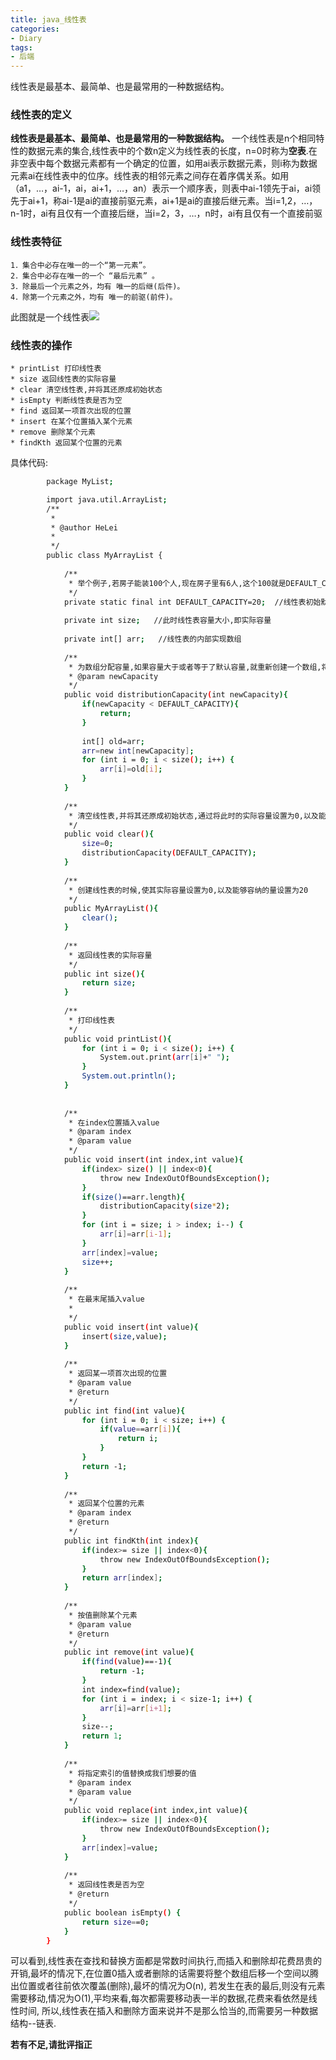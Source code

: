 ```yaml
---
title: java_线性表
categories:
- Diary
tags:
- 后端
---
```


线性表是最基本、最简单、也是最常用的一种数据结构。

### 线性表的定义

**线性表是最基本、最简单、也是最常用的一种数据结构。** 一个线性表是n个相同特性的数据元素的集合,线性表中的个数n定义为线性表的长度，n=0时称为**空表**.在非空表中每个数据元素都有一个确定的位置，如用ai表示数据元素，则i称为数据元素ai在线性表中的位序。线性表的相邻元素之间存在着序偶关系。如用（a1，…，ai-1，ai，ai+1，…，an）表示一个顺序表，则表中ai-1领先于ai，ai领先于ai+1，称ai-1是ai的直接前驱元素，ai+1是ai的直接后继元素。当i=1,2，…，n-1时，ai有且仅有一个直接后继，当i=2，3，…，n时，ai有且仅有一个直接前驱

### 线性表特征

	1．集合中必存在唯一的一个“第一元素”。
	2．集合中必存在唯一的一个 “最后元素” 。
	3．除最后一个元素之外，均有 唯一的后继(后件)。
	4．除第一个元素之外，均有 唯一的前驱(前件)。

此图就是一个线性表![](http://images.cnitblog.com/blog/358550/201309/11011121-def3b944aa6a4f758dd3fa2639de2203.png)

### 线性表的操作

	* printList 打印线性表
	* size 返回线性表的实际容量
	* clear 清空线性表,并将其还原成初始状态
	* isEmpty 判断线性表是否为空
	* find 返回某一项首次出现的位置
	* insert 在某个位置插入某个元素
	* remove 删除某个元素
	* findKth 返回某个位置的元素

具体代码:

``` bash
		package MyList;

		import java.util.ArrayList;
		/**
		 * 
		 * @author HeLei
		 * 
		 */
		public class MyArrayList {
			
			/**
			 * 举个例子,若房子能装100个人,现在房子里有6人,这个100就是DEFAULT_CAPACITY,6 就是 size
			 */
			private static final int DEFAULT_CAPACITY=20;  //线性表初始默认容量大小,即容纳的量
			
			private int size;   //此时线性表容量大小,即实际容量
			
			private int[] arr;   //线性表的内部实现数组
			
			/**
			 * 为数组分配容量,如果容量大于或者等于了默认容量,就重新创建一个数组,将旧数组的值线性赋值给新数组
			 * @param newCapacity
			 */
			public void distributionCapacity(int newCapacity){
				if(newCapacity < DEFAULT_CAPACITY){
					return;
				}
				
				int[] old=arr;
				arr=new int[newCapacity];
				for (int i = 0; i < size(); i++) {
					arr[i]=old[i];
				}
			}
			
			/**
			 * 清空线性表,并将其还原成初始状态,通过将此时的实际容量设置为0,以及能够容纳的量设置为20
			 */
			public void clear(){
				size=0;
				distributionCapacity(DEFAULT_CAPACITY);
			}
			
			/**
			 * 创建线性表的时候,使其实际容量设置为0,以及能够容纳的量设置为20
			 */
			public MyArrayList(){
				clear();
			}
			
			/**
			 * 返回线性表的实际容量
			 */
			public int size(){
				return size;
			}
			
			/**
			 * 打印线性表
			 */
			public void printList(){
				for (int i = 0; i < size(); i++) {
					System.out.print(arr[i]+" ");
				}
				System.out.println();
			}
			
			
			/**
			 * 在index位置插入value
			 * @param index
			 * @param value
			 */
			public void insert(int index,int value){
				if(index> size() || index<0){
					throw new IndexOutOfBoundsException();
				}
				if(size()==arr.length){
					distributionCapacity(size*2);
				}
				for (int i = size; i > index; i--) {
					arr[i]=arr[i-1];
				}
				arr[index]=value;
				size++;
			}
			
			/**
			 * 在最末尾插入value
			 * 
			 */
			public void insert(int value){
				insert(size,value);
			}
			
			/**
			 * 返回某一项首次出现的位置
			 * @param value
			 * @return
			 */
			public int find(int value){
				for (int i = 0; i < size; i++) {
					if(value==arr[i]){
						return i;
					}
				}
				return -1;
			}
			
			/**
			 * 返回某个位置的元素
			 * @param index
			 * @return
			 */
			public int findKth(int index){
				if(index>= size || index<0){
					throw new IndexOutOfBoundsException();
				}
				return arr[index];
			}
			
			/**
			 * 按值删除某个元素
			 * @param value
			 * @return
			 */
			public int remove(int value){
				if(find(value)==-1){
					return -1;
				}
				int index=find(value);
				for (int i = index; i < size-1; i++) {
					arr[i]=arr[i+1];
				}
				size--;
				return 1;
			}
			
			/**
			 * 将指定索引的值替换成我们想要的值
			 * @param index
			 * @param value
			 */
			public void replace(int index,int value){
				if(index>= size || index<0){
					throw new IndexOutOfBoundsException();
				}
				arr[index]=value;
			}
			
			/**
			 * 返回线性表是否为空
			 * @return
			 */
			public boolean isEmpty() {
				return size==0;
			}
		}
```
可以看到,线性表在查找和替换方面都是常数时间执行,而插入和删除却花费昂贵的开销,最坏的情况下,在位置0插入或者删除的话需要将整个数组后移一个空间以腾出位置或者往前依次覆盖(删除),最坏的情况为O(n),
若发生在表的最后,则没有元素需要移动,情况为O(1),平均来看,每次都需要移动表一半的数据,花费来看依然是线性时间,
所以,线性表在插入和删除方面来说并不是那么恰当的,而需要另一种数据结构--链表.

**若有不足,请批评指正**

